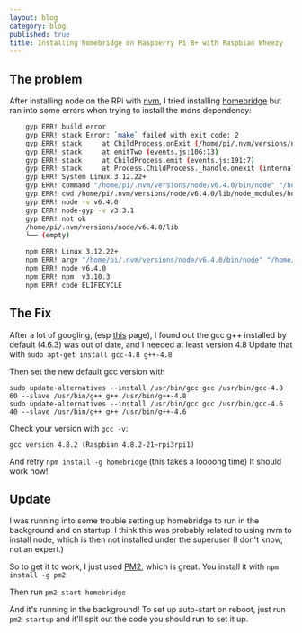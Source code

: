```yaml
---
layout: blog
category: blog
published: true
title: Installing homebridge on Raspberry Pi B+ with Raspbian Wheezy
---
```

## The problem
After installing node on the RPi with [nvm](https://github.com/creationix/nvm), I tried installing [homebridge](https://github.com/nfarina/homebridge) but ran into some errors when trying to install the mdns dependency:

```sh
    gyp ERR! build error
    gyp ERR! stack Error: `make` failed with exit code: 2
    gyp ERR! stack     at ChildProcess.onExit (/home/pi/.nvm/versions/node/v6.4.0/lib/node_modules/npm/node_modules/node-gyp/lib/build.js:276:23)
    gyp ERR! stack     at emitTwo (events.js:106:13)
    gyp ERR! stack     at ChildProcess.emit (events.js:191:7)
    gyp ERR! stack     at Process.ChildProcess._handle.onexit (internal/child_process.js:204:12)
    gyp ERR! System Linux 3.12.22+
    gyp ERR! command "/home/pi/.nvm/versions/node/v6.4.0/bin/node" "/home/pi/.nvm/versions/node/v6.4.0/lib/node_modules/npm/node_modules/node-gyp/bin/node-gyp.js" "rebuild"
    gyp ERR! cwd /home/pi/.nvm/versions/node/v6.4.0/lib/node_modules/homebridge/node_modules/mdns
    gyp ERR! node -v v6.4.0
    gyp ERR! node-gyp -v v3.3.1
    gyp ERR! not ok
    /home/pi/.nvm/versions/node/v6.4.0/lib
    └── (empty)

    npm ERR! Linux 3.12.22+
    npm ERR! argv "/home/pi/.nvm/versions/node/v6.4.0/bin/node" "/home/pi/.nvm/versions/node/v6.4.0/bin/npm" "install" "-g" "homebridge" "--unsafe-perm"
    npm ERR! node v6.4.0
    npm ERR! npm  v3.10.3
    npm ERR! code ELIFECYCLE
```

## The Fix

After a lot of googling, (esp [this](https://github.com/cflurin/homebridge-punt/wiki/Running-Homebridge-on-a-Raspberry-Pi) page), I found out the gcc g++ installed by default (4.6.3) was out of date, and I needed at least version 4.8 
Update that with 
`sudo apt-get install gcc-4.8 g++-4.8`

Then set the new default gcc version with 

	sudo update-alternatives --install /usr/bin/gcc gcc /usr/bin/gcc-4.8 60 --slave /usr/bin/g++ g++ /usr/bin/g++-4.8
	sudo update-alternatives --install /usr/bin/gcc gcc /usr/bin/gcc-4.6 40 --slave /usr/bin/g++ g++ /usr/bin/g++-4.6

Check your version with `gcc -v`:

`gcc version 4.8.2 (Raspbian 4.8.2-21~rpi3rpi1)`

And retry 
`npm install -g homebridge` (this takes a loooong time)
It should work now!

## Update
I was running into some trouble setting up homebridge to run in the background and on startup. I think this was probably related to using nvm to install node, which is then not installed under the superuser (I don't know, not an expert.)

So to get it to work, I just used [PM2](http://pm2.keymetrics.io/), which is great. You install it with 
`npm install -g pm2`

Then run 
`pm2 start homebridge`

And it's running in the background! To set up auto-start on reboot, just run 
`pm2 startup` and it'll spit out the code you should run to set it up.
